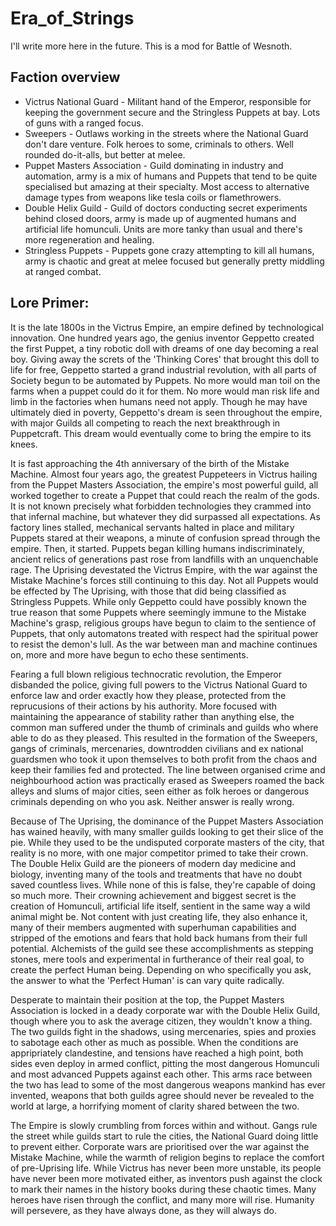 # Era_of_Strings
I'll write more here in the future.
This is a mod for Battle of Wesnoth.


## Faction overview
- Victrus National Guard - Militant hand of the Emperor, responsible for keeping the government secure and the Stringless Puppets at bay. Lots of guns with a ranged focus. 
- Sweepers - Outlaws working in the streets where the National Guard don't dare venture. Folk heroes to some, criminals to others. Well rounded do-it-alls, but better at melee.
- Puppet Masters Association - Guild dominating in industry and automation, army is a mix of humans and Puppets that tend to be quite specialised but amazing at their specialty. Most access to alternative damage types from weapons like tesla coils or flamethrowers. 
- Double Helix Guild - Guild of doctors conducting secret experiments behind closed doors, army is made up of augmented humans and artificial life homunculi. Units are more tanky than usual and there's more regeneration and healing.
- Stringless Puppets - Puppets gone crazy attempting to kill all humans, army is chaotic and great at melee focused but generally pretty middling at ranged combat. 


## Lore Primer: 
It is the late 1800s in the Victrus Empire, an empire defined by technological innovation. One hundred years ago, the genius inventor Geppetto created the first Puppet, a tiny robotic doll with dreams of one day becoming a real boy. Giving away the screts of the 'Thinking Cores' that brought this doll to life for free, Geppetto started a grand industrial revolution, with all parts of Society begun to be automated by Puppets. No more would man toil on the farms when a puppet could do it for them. No more would man risk life and limb in the factories when humans need not apply. Though he may have ultimately died in poverty, Geppetto's dream is seen throughout the empire, with major Guilds all competing to reach the next breakthrough in Puppetcraft. This dream would eventually come to bring the empire to its knees.

It is fast approaching the 4th anniversary of the birth of the Mistake Machine. Almost four years ago, the greatest Puppeteers in Victrus hailing from the Puppet Masters Association, the empire's most powerful guild, all worked together to create a Puppet that could reach the realm of the gods. It is not known precisely what forbidden technologies they crammed into that infernal machine, but whatever they did surpassed all expectations. As factory lines stalled, mechanical servants halted in place and military Puppets stared at their weapons, a minute of confusion spread through the empire. Then, it started. Puppets began killing humans indiscriminately, ancient relics of generations past rose from landfills with an unquenchable rage. The Uprising devestated the Victrus Empire, with the war against the Mistake Machine's forces still continuing to this day. Not all Puppets would be effected by The Uprising, with those that did being classified as Stringless Puppets. While only Geppetto could have possibly known the true reason that some Puppets where seemingly immune to the Mistake Machine's grasp, religious groups have begun to claim to the sentience of Puppets, that only automatons treated with respect had the spiritual power to resist the demon's lull. As the war between man and machine continues on, more and more have begun to echo these sentiments.

Fearing a full blown religious technocratic revolution, the Emperor disbanded the police, giving full powers to the Victrus National Guard to enforce law and order exactly how they please, protected from the reprucusions of their actions by his authority. More focused with maintaining the appearance of stability rather than anything else, the common man suffered under the thumb of criminals and guilds who where able to do as they pleased. This resulted in the formation of the Sweepers, gangs of criminals, mercenaries, downtrodden civilians and ex national guardsmen who took it upon themselves to both profit from the chaos and keep their families fed and protected. The line between organised crime and neighbourhood action was practically erased as Sweepers roamed the back alleys and slums of major cities, seen either as folk heroes or dangerous criminals depending on who you ask. Neither answer is really wrong.

Because of The Uprising, the dominance of the Puppet Masters Association has wained heavily, with many smaller guilds looking to get their slice of the pie. While they used to be the undisputed corporate masters of the city, that reality is no more, with one major competitor primed to take their crown. The Double Helix Guild are the pioneers of modern day medicine and biology, inventing many of the tools and treatments that have no doubt saved countless lives. While none of this is false, they're capable of doing so much more. Their crowning achievement and biggest secret is the creation of Homunculi, artificial life itself, sentient in the same way a wild animal might be. Not content with just creating life, they also enhance it, many of their members augmented with superhuman capabilities and stripped of the emotions and fears that hold back humans from their full potential. Alchemists of the guild see these accomplishments as stepping stones, mere tools and experimental in furtherance of their real goal, to create the perfect Human being. Depending on who specifically you ask, the answer to what the 'Perfect Human' is can vary quite radically.

Desperate to maintain their position at the top, the Puppet Masters Association is locked in a deady corporate war with the Double Helix Guild, though where you to ask the average citizen, they wouldn't know a thing. The two guilds fight in the shadows, using mercenaries, spies and proxies to sabotage each other as much as possible. When the conditions are appripriately clandestine, and tensions have reached a high point, both sides even deploy in armed conflict, pitting the most dangerous Homunculi and most advanced Puppets against each other. This arms race between the two has lead to some of the most dangerous weapons mankind has ever invented, weapons that both guilds agree should never be revealed to the world at large, a horrifying moment of clarity shared between the two.

The Empire is slowly crumbling from forces within and without. Gangs rule the street while guilds start to rule the cities, the National Guard doing little to prevent either. Corporate wars are prioritised over the war against the Mistake Machine, while the warmth of religion begins to replace the comfort of pre-Uprising life. While Victrus has never been more unstable, its people have never been more motivated either, as inventors push against the clock to mark their names in the history books during these chaotic times. Many heroes have risen through the conflict, and many more will rise. Humanity will persevere, as they have always done, as they will always do.

